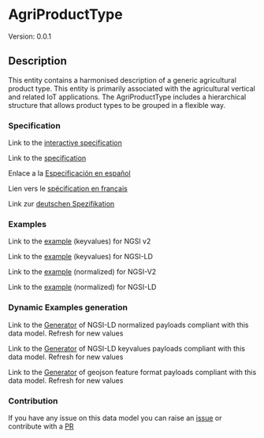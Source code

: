 # AgriProductType
Version: 0.0.1

## Description 

This entity contains a harmonised description of a generic agricultural product type. This entity is primarily associated with the agricultural vertical and related IoT applications. The AgriProductType includes a hierarchical structure that allows product types to be grouped in a flexible way.
### Specification

Link to the [interactive specification](https://swagger.lab.fiware.org/?url=https://github.com/smart-data-models/dataModel.Agrifood/blob/master/AgriProductType/swagger.yaml)

Link to the [specification](https://github.com/smart-data-models/dataModel.Agrifood/blob/master/AgriProductType/doc/spec.md)

Enlace a la [Especificación en español](https://github.com/smart-data-models/dataModel.Agrifood/blob/master/AgriProductType/doc/spec_ES.md)

Lien vers le [spécification en français](https://github.com/smart-data-models/dataModel.Agrifood/blob/master/AgriProductType/doc/spec_FR.md)

Link zur [deutschen Spezifikation](https://github.com/smart-data-models/dataModel.Agrifood/blob/master/AgriProductType/doc/spec_DE.md)
### Examples

Link to the [example](https://github.com/smart-data-models/dataModel.Agrifood/blob/master/AgriProductType/examples/example.json) (keyvalues) for NGSI v2

Link to the [example](https://github.com/smart-data-models/dataModel.Agrifood/blob/master/AgriProductType/examples/example.jsonld) (keyvalues) for NGSI-LD

Link to the [example](https://github.com/smart-data-models/dataModel.Agrifood/blob/master/AgriProductType/examples/example-normalized.json) (normalized) for NGSI-V2

Link to the [example](https://github.com/smart-data-models/dataModel.Agrifood/blob/master/AgriProductType/examples/example-normalized.jsonld) (normalized) for NGSI-LD
### Dynamic Examples generation

Link to the [Generator](https://smartdatamodels.org/extra/ngsi-ld_generator.php?schemaUrl=https://raw.githubusercontent.com/smart-data-models/dataModel.Agrifood/master/AgriProductType/schema.json&email=info@smartdatamodels.org) of NGSI-LD normalized payloads compliant with this data model. Refresh for new values

Link to the [Generator](https://smartdatamodels.org/extra/ngsi-ld_generator_keyvalues.php?schemaUrl=https://raw.githubusercontent.com/smart-data-models/dataModel.Agrifood/master/AgriProductType/schema.json&email=info@smartdatamodels.org) of NGSI-LD keyvalues payloads compliant with this data model. Refresh for new values

Link to the [Generator](https://smartdatamodels.org/extra/geojson_features_generator_v1.0.php?schemaUrl=https://raw.githubusercontent.com/smart-data-models/dataModel.Agrifood/master/AgriProductType/schema.json&email=info@smartdatamodels.org) of geojson feature format payloads compliant with this data model. Refresh for new values
### Contribution

 If you have any issue on this data model you can raise an [issue](https://github.com/smart-data-models/dataModel.Agrifood/issues)  or contribute with a [PR](https://github.com/smart-data-models/dataModel.Agrifood/pulls)